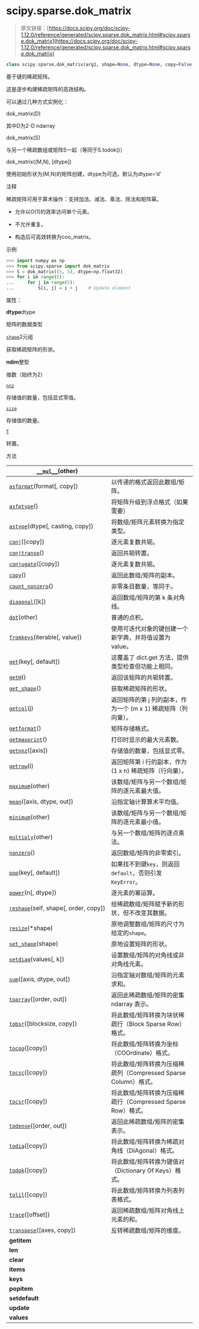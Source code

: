 # scipy.sparse.dok_matrix

> 原文链接：[https://docs.scipy.org/doc/scipy-1.12.0/reference/generated/scipy.sparse.dok_matrix.html#scipy.sparse.dok_matrix](https://docs.scipy.org/doc/scipy-1.12.0/reference/generated/scipy.sparse.dok_matrix.html#scipy.sparse.dok_matrix)

```py
class scipy.sparse.dok_matrix(arg1, shape=None, dtype=None, copy=False)
```

基于键的稀疏矩阵。

这是逐步构建稀疏矩阵的高效结构。

可以通过几种方式实例化：

dok_matrix(D)

其中D为2-D ndarray

dok_matrix(S)

与另一个稀疏数组或矩阵S一起（等同于S.todok()）

dok_matrix((M,N), [dtype])

使用初始形状为(M,N)的矩阵创建，dtype为可选，默认为dtype=’d’

注释

稀疏矩阵可用于算术操作：支持加法、减法、乘法、除法和矩阵幂。

+   允许以O(1)的效率访问单个元素。

+   不允许重复。

+   构造后可高效转换为coo_matrix。

示例

```py
>>> import numpy as np
>>> from scipy.sparse import dok_matrix
>>> S = dok_matrix((5, 5), dtype=np.float32)
>>> for i in range(5):
...     for j in range(5):
...         S[i, j] = i + j    # Update element 
```

属性：

**dtype**dtype

矩阵的数据类型

[`shape`](https://docs.scipy.org/doc/scipy-1.12.0/reference/generated/scipy.sparse.dok_matrix.shape.html#scipy.sparse.dok_matrix.shape "scipy.sparse.dok_matrix.shape")2元组

获取稀疏矩阵的形状。

**ndim**整型

维数（始终为2）

[`nnz`](https://docs.scipy.org/doc/scipy-1.12.0/reference/generated/scipy.sparse.dok_matrix.nnz.html#scipy.sparse.dok_matrix.nnz "scipy.sparse.dok_matrix.nnz")

存储值的数量，包括显式零值。

[`size`](https://docs.scipy.org/doc/scipy-1.12.0/reference/generated/scipy.sparse.dok_matrix.size.html#scipy.sparse.dok_matrix.size "scipy.sparse.dok_matrix.size")

存储值的数量。

[`T`](https://docs.scipy.org/doc/scipy-1.12.0/reference/generated/scipy.sparse.dok_matrix.T.html#scipy.sparse.dok_matrix.T "scipy.sparse.dok_matrix.T")

转置。

方法

| [`__mul__`](https://docs.scipy.org/doc/scipy-1.12.0/reference/generated/scipy.sparse.dok_matrix.__mul__.html#scipy.sparse.dok_matrix.__mul__ "scipy.sparse.dok_matrix.__mul__")(other) |  |
| --- | --- |
| [`asformat`](https://docs.scipy.org/doc/scipy-1.12.0/reference/generated/scipy.sparse.dok_matrix.asformat.html#scipy.sparse.dok_matrix.asformat "scipy.sparse.dok_matrix.asformat")(format[, copy]) | 以传递的格式返回此数组/矩阵。 |
| [`asfptype`](https://docs.scipy.org/doc/scipy-1.12.0/reference/generated/scipy.sparse.dok_matrix.asfptype.html#scipy.sparse.dok_matrix.asfptype "scipy.sparse.dok_matrix.asfptype")() | 将矩阵升级到浮点格式（如果需要） |
| [`astype`](https://docs.scipy.org/doc/scipy-1.12.0/reference/generated/scipy.sparse.dok_matrix.astype.html#scipy.sparse.dok_matrix.astype "scipy.sparse.dok_matrix.astype")(dtype[, casting, copy]) | 将数组/矩阵元素转换为指定类型。 |
| [`conj`](https://docs.scipy.org/doc/scipy-1.12.0/reference/generated/scipy.sparse.dok_matrix.conj.html#scipy.sparse.dok_matrix.conj "scipy.sparse.dok_matrix.conj")([copy]) | 逐元素复数共轭。 |
| [`conjtransp`](https://docs.scipy.org/doc/scipy-1.12.0/reference/generated/scipy.sparse.dok_matrix.conjtransp.html#scipy.sparse.dok_matrix.conjtransp "scipy.sparse.dok_matrix.conjtransp")() | 返回共轭转置。 |
| [`conjugate`](https://docs.scipy.org/doc/scipy-1.12.0/reference/generated/scipy.sparse.dok_matrix.conjugate.html#scipy.sparse.dok_matrix.conjugate "scipy.sparse.dok_matrix.conjugate")([copy]) | 逐元素复数共轭。 |
| [`copy`](https://docs.scipy.org/doc/scipy-1.12.0/reference/generated/scipy.sparse.dok_matrix.copy.html#scipy.sparse.dok_matrix.copy "scipy.sparse.dok_matrix.copy")() | 返回此数组/矩阵的副本。 |
| [`count_nonzero`](https://docs.scipy.org/doc/scipy/reference/generated/scipy.sparse.dok_matrix.count_nonzero.html#scipy.sparse.dok_matrix.count_nonzero "scipy.sparse.dok_matrix.count_nonzero")() | 非零条目数量，等同于。 |
| [`diagonal`](https://docs.scipy.org/doc/scipy/reference/generated/scipy.sparse.dok_matrix.diagonal.html#scipy.sparse.dok_matrix.diagonal "scipy.sparse.dok_matrix.diagonal")([k]) | 返回数组/矩阵的第 k 条对角线。 |
| [`dot`](https://docs.scipy.org/doc/scipy/reference/generated/scipy.sparse.dok_matrix.dot.html#scipy.sparse.dok_matrix.dot "scipy.sparse.dok_matrix.dot")(other) | 普通的点积。 |
| [`fromkeys`](https://docs.scipy.org/doc/scipy/reference/generated/scipy.sparse.dok_matrix.fromkeys.html#scipy.sparse.dok_matrix.fromkeys "scipy.sparse.dok_matrix.fromkeys")(iterable[, value]) | 使用可迭代对象的键创建一个新字典，并将值设置为 value。 |
| [`get`](https://docs.scipy.org/doc/scipy/reference/generated/scipy.sparse.dok_matrix.get.html#scipy.sparse.dok_matrix.get "scipy.sparse.dok_matrix.get")(key[, default]) | 这覆盖了 dict.get 方法，提供类型检查但功能上相同。 |
| [`getH`](https://docs.scipy.org/doc/scipy/reference/generated/scipy.sparse.dok_matrix.getH.html#scipy.sparse.dok_matrix.getH "scipy.sparse.dok_matrix.getH")() | 返回该矩阵的共轭转置。 |
| [`get_shape`](https://docs.scipy.org/doc/scipy/reference/generated/scipy.sparse.dok_matrix.get_shape.html#scipy.sparse.dok_matrix.get_shape "scipy.sparse.dok_matrix.get_shape")() | 获取稀疏矩阵的形状。 |
| [`getcol`](https://docs.scipy.org/doc/scipy/reference/generated/scipy.sparse.dok_matrix.getcol.html#scipy.sparse.dok_matrix.getcol "scipy.sparse.dok_matrix.getcol")(j) | 返回矩阵的第 j 列的副本，作为一个 (m x 1) 稀疏矩阵（列向量）。 |
| [`getformat`](https://docs.scipy.org/doc/scipy/reference/generated/scipy.sparse.dok_matrix.getformat.html#scipy.sparse.dok_matrix.getformat "scipy.sparse.dok_matrix.getformat")() | 矩阵存储格式。 |
| [`getmaxprint`](https://docs.scipy.org/doc/scipy/reference/generated/scipy.sparse.dok_matrix.getmaxprint.html#scipy.sparse.dok_matrix.getmaxprint "scipy.sparse.dok_matrix.getmaxprint")() | 打印时显示的最大元素数。 |
| [`getnnz`](https://docs.scipy.org/doc/scipy/reference/generated/scipy.sparse.dok_matrix.getnnz.html#scipy.sparse.dok_matrix.getnnz "scipy.sparse.dok_matrix.getnnz")([axis]) | 存储值的数量，包括显式零。 |
| [`getrow`](https://docs.scipy.org/doc/scipy/reference/generated/scipy.sparse.dok_matrix.getrow.html#scipy.sparse.dok_matrix.getrow "scipy.sparse.dok_matrix.getrow")(i) | 返回矩阵第 i 行的副本，作为 (1 x n) 稀疏矩阵（行向量）。 |
| [`maximum`](https://docs.scipy.org/doc/scipy/reference/generated/scipy.sparse.dok_matrix.maximum.html#scipy.sparse.dok_matrix.maximum "scipy.sparse.dok_matrix.maximum")(other) | 该数组/矩阵与另一个数组/矩阵的逐元素最大值。 |
| [`mean`](https://docs.scipy.org/doc/scipy/reference/generated/scipy.sparse.dok_matrix.mean.html#scipy.sparse.dok_matrix.mean "scipy.sparse.dok_matrix.mean")([axis, dtype, out]) | 沿指定轴计算算术平均值。 |
| [`minimum`](https://docs.scipy.org/doc/scipy/reference/generated/scipy.sparse.dok_matrix.minimum.html#scipy.sparse.dok_matrix.minimum "scipy.sparse.dok_matrix.minimum")(other) | 该数组/矩阵与另一个数组/矩阵的逐元素最小值。 |
| [`multiply`](https://docs.scipy.org/doc/scipy/reference/generated/scipy.sparse.dok_matrix.multiply.html#scipy.sparse.dok_matrix.multiply "scipy.sparse.dok_matrix.multiply")(other) | 与另一个数组/矩阵的逐点乘法。 |
| [`nonzero`](https://docs.scipy.org/doc/scipy/reference/generated/scipy.sparse.dok_matrix.nonzero.html#scipy.sparse.dok_matrix.nonzero "scipy.sparse.dok_matrix.nonzero")() | 返回数组/矩阵的非零索引。 |
| [`pop`](https://docs.scipy.org/doc/scipy/reference/generated/scipy.sparse.dok_matrix.pop.html#scipy.sparse.dok_matrix.pop "scipy.sparse.dok_matrix.pop")(key[, default]) | 如果找不到键`key`，则返回`default`，否则引发`KeyError`。 |
| [`power`](https://docs.scipy.org/doc/scipy/reference/generated/scipy.sparse.dok_matrix.power.html#scipy.sparse.dok_matrix.power "scipy.sparse.dok_matrix.power")(n[, dtype]) | 逐元素的幂运算。 |
| [`reshape`](https://docs.scipy.org/doc/scipy/reference/generated/scipy.sparse.dok_matrix.reshape.html#scipy.sparse.dok_matrix.reshape "scipy.sparse.dok_matrix.reshape")(self, shape[, order, copy]) | 给稀疏数组/矩阵赋予新的形状，但不改变其数据。 |
| [`resize`](https://docs.scipy.org/doc/scipy/reference/generated/scipy.sparse.dok_matrix.resize.html#scipy.sparse.dok_matrix.resize "scipy.sparse.dok_matrix.resize")(*shape) | 原地调整数组/矩阵的尺寸为给定的`shape`。 |
| [`set_shape`](https://docs.scipy.org/doc/scipy/reference/generated/scipy.sparse.dok_matrix.set_shape.html#scipy.sparse.dok_matrix.set_shape "scipy.sparse.dok_matrix.set_shape")(shape) | 原地设置矩阵的形状。 |
| [`setdiag`](https://docs.scipy.org/doc/scipy/reference/generated/scipy.sparse.dok_matrix.setdiag.html#scipy.sparse.dok_matrix.setdiag "scipy.sparse.dok_matrix.setdiag")(values[, k]) | 设置数组/矩阵的对角线或非对角线元素。 |
| [`sum`](https://docs.scipy.org/doc/scipy/reference/generated/scipy.sparse.dok_matrix.sum.html#scipy.sparse.dok_matrix.sum "scipy.sparse.dok_matrix.sum")([axis, dtype, out]) | 沿指定轴对数组/矩阵的元素求和。 |
| [`toarray`](https://docs.scipy.org/doc/scipy/reference/generated/scipy.sparse.dok_matrix.toarray.html#scipy.sparse.dok_matrix.toarray "scipy.sparse.dok_matrix.toarray")([order, out]) | 返回此稀疏数组/矩阵的密集 ndarray 表示。 |
| [`tobsr`](https://docs.scipy.org/doc/scipy/reference/generated/scipy.sparse.dok_matrix.tobsr.html#scipy.sparse.dok_matrix.tobsr "scipy.sparse.dok_matrix.tobsr")([blocksize, copy]) | 将此数组/矩阵转换为块状稀疏行（Block Sparse Row）格式。 |
| [`tocoo`](https://docs.scipy.org/doc/scipy/reference/generated/scipy.sparse.dok_matrix.tocoo.html#scipy.sparse.dok_matrix.tocoo "scipy.sparse.dok_matrix.tocoo")([copy]) | 将此数组/矩阵转换为坐标（COOrdinate）格式。 |
| [`tocsc`](https://docs.scipy.org/doc/scipy/reference/generated/scipy.sparse.dok_matrix.tocsc.html#scipy.sparse.dok_matrix.tocsc "scipy.sparse.dok_matrix.tocsc")([copy]) | 将此数组/矩阵转换为压缩稀疏列（Compressed Sparse Column）格式。 |
| [`tocsr`](https://docs.scipy.org/doc/scipy/reference/generated/scipy.sparse.dok_matrix.tocsr.html#scipy.sparse.dok_matrix.tocsr "scipy.sparse.dok_matrix.tocsr")([copy]) | 将此数组/矩阵转换为压缩稀疏行（Compressed Sparse Row）格式。 |
| [`todense`](https://docs.scipy.org/doc/scipy/reference/generated/scipy.sparse.dok_matrix.todense.html#scipy.sparse.dok_matrix.todense "scipy.sparse.dok_matrix.todense")([order, out]) | 返回此稀疏数组/矩阵的密集表示。 |
| [`todia`](https://docs.scipy.org/doc/scipy/reference/generated/scipy.sparse.dok_matrix.todia.html#scipy.sparse.dok_matrix.todia "scipy.sparse.dok_matrix.todia")([copy]) | 将此数组/矩阵转换为稀疏对角线（DIAgonal）格式。 |
| [`todok`](https://docs.scipy.org/doc/scipy/reference/generated/scipy.sparse.dok_matrix.todok.html#scipy.sparse.dok_matrix.todok "scipy.sparse.dok_matrix.todok")([copy]) | 将此数组/矩阵转换为键值对（Dictionary Of Keys）格式。 |
| [`tolil`](https://docs.scipy.org/doc/scipy/reference/generated/scipy.sparse.dok_matrix.tolil.html#scipy.sparse.dok_matrix.tolil "scipy.sparse.dok_matrix.tolil")([copy]) | 将此数组/矩阵转换为列表列表格式。 |
| [`trace`](https://docs.scipy.org/doc/scipy/reference/generated/scipy.sparse.dok_matrix.trace.html#scipy.sparse.dok_matrix.trace "scipy.sparse.dok_matrix.trace")([offset]) | 返回稀疏数组/矩阵对角线上元素的和。 |
| [`transpose`](https://docs.scipy.org/doc/scipy/reference/generated/scipy.sparse.dok_matrix.transpose.html#scipy.sparse.dok_matrix.transpose "scipy.sparse.dok_matrix.transpose")([axes, copy]) | 反转稀疏数组/矩阵的维度。 |
| **__getitem__** |  |
| **__len__** |  |
| **clear** |  |
| **items** |  |
| **keys** |  |
| **popitem** |  |
| **setdefault** |  |
| **update** |  |
| **values** |  |
